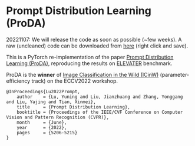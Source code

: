 # Prompt Distribution Learning (ProDA)

20221107: We will release the code as soon as possible (~few weeks). A raw (uncleaned) code can be downloaded from [here](http://home.ustc.edu.cn/~lyn0/elevater_toolkit.zip) (right click and save).

This is a PyTorch re-implementation of the paper [Prompt Distribution Learning (ProDA)](https://arxiv.org/abs/2205.03340), reproducing the results on [ELEVATER](https://computer-vision-in-the-wild.github.io/ELEVATER/index.html) benchmark. 

ProDA is the **winner** of [Image Classification in the Wild (ICinW)](https://computer-vision-in-the-wild.github.io/eccv-2022/) (parameter-efficiency track) on the ECCV2022 workshop.

```
@InProceedings{Lu2022Prompt,
    author    = {Lu, Yuning and Liu, Jianzhuang and Zhang, Yonggang and Liu, Yajing and Tian, Xinmei},
    title     = {Prompt Distribution Learning},
    booktitle = {Proceedings of the IEEE/CVF Conference on Computer Vision and Pattern Recognition (CVPR)},
    month     = {June},
    year      = {2022},
    pages     = {5206-5215}
}
```
